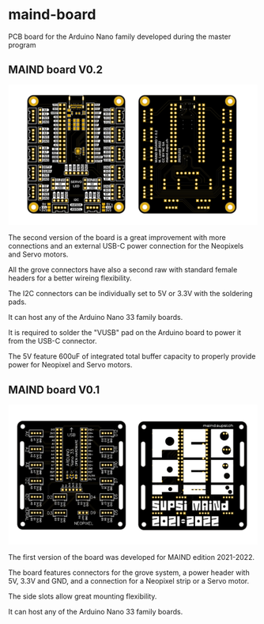 # maind-board
PCB board for the Arduino Nano family developed during the master program


## MAIND board V0.2

![alt text](https://github.com/maind-supsi/maind-board/blob/main/MAIND-board-V0.2/PCB_MAIND_board_V0.2.png "PCB MAIND board V0.2")

The second version of the board is a great improvement with more connections and an external USB-C power connection for the Neopixels and Servo motors.

All the grove connectors have also a second raw with standard female headers for a better wireing flexibility.

The I2C connectors can be individually set to 5V or 3.3V with the soldering pads.

It can host any of the Arduino Nano 33 family boards.

It is required to solder the "VUSB" pad on the Arduino board to power it from the USB-C connector.

The 5V feature 600uF of integrated total buffer capacity to properly provide power for Neopixel and Servo motors.



## MAIND board V0.1

![alt text](https://github.com/maind-supsi/maind-board/blob/main/MAIND-board-V0.1/PCB_MAIND_board_V0.1.png "PCB MAIND board V0.1")

The first version of the board was developed for MAIND edition 2021-2022.

The board features connectors for the grove system, a power header with 5V, 3.3V and GND, and a connection for a Neopixel strip or a Servo motor.

The side slots allow great mounting flexibility.

It can host any of the Arduino Nano 33 family boards.
